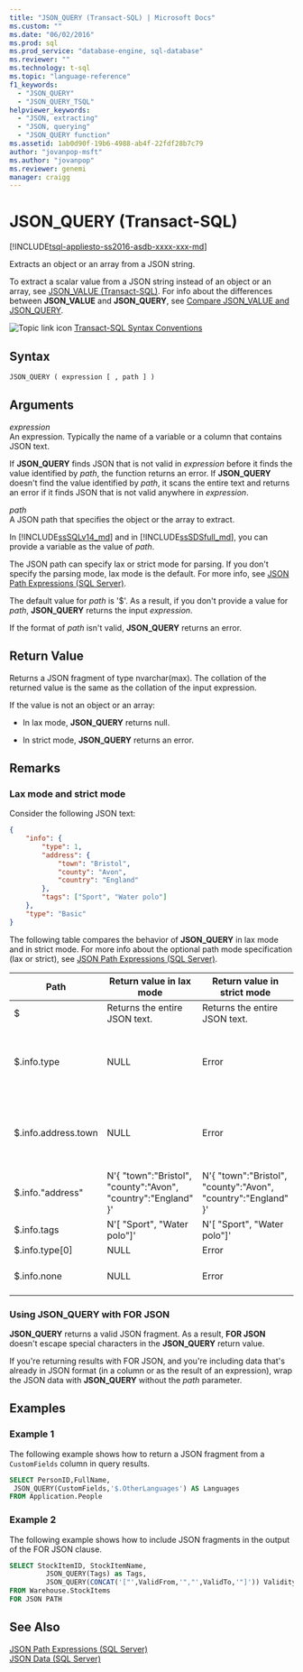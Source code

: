 ```yaml
---
title: "JSON_QUERY (Transact-SQL) | Microsoft Docs"
ms.custom: ""
ms.date: "06/02/2016"
ms.prod: sql
ms.prod_service: "database-engine, sql-database"
ms.reviewer: ""
ms.technology: t-sql
ms.topic: "language-reference"
f1_keywords: 
  - "JSON_QUERY"
  - "JSON_QUERY_TSQL"
helpviewer_keywords: 
  - "JSON, extracting"
  - "JSON, querying"
  - "JSON_QUERY function"
ms.assetid: 1ab0d90f-19b6-4988-ab4f-22fdf28b7c79
author: "jovanpop-msft"
ms.author: "jovanpop"
ms.reviewer: genemi
manager: craigg
---
```

# JSON_QUERY (Transact-SQL)
[!INCLUDE[tsql-appliesto-ss2016-asdb-xxxx-xxx-md](../../includes/tsql-appliesto-ss2016-asdb-xxxx-xxx-md.md)]

 Extracts an object or an array from a JSON string.  
  
 To extract a scalar value from a JSON string instead of an object or an array, see [JSON_VALUE &#40;Transact-SQL&#41;](../../t-sql/functions/json-value-transact-sql.md). For info about the differences between **JSON_VALUE** and **JSON_QUERY**, see [Compare JSON_VALUE and JSON_QUERY](../../relational-databases/json/validate-query-and-change-json-data-with-built-in-functions-sql-server.md#JSONCompare).  
  
 ![Topic link icon](../../database-engine/configure-windows/media/topic-link.gif "Topic link icon") [Transact-SQL Syntax Conventions](../../t-sql/language-elements/transact-sql-syntax-conventions-transact-sql.md)  
  
## Syntax  
  
```sql  
JSON_QUERY ( expression [ , path ] )  
```  
  
## Arguments  
 *expression*  
 An expression. Typically the name of a variable or a column that contains JSON text.  
  
 If **JSON_QUERY** finds JSON that is not valid in *expression* before it finds the value identified by *path*, the function returns an error. If **JSON_QUERY** doesn't find the value identified by *path*, it scans the entire text and returns an error if it finds JSON that is not valid anywhere in *expression*.  
  
 *path*  
 A JSON path that specifies the object or the array to extract.

In [!INCLUDE[ssSQLv14_md](../../includes/sssqlv14-md.md)] and in [!INCLUDE[ssSDSfull_md](../../includes/sssdsfull-md.md)], you can provide a variable as the value of *path*.

The JSON path can specify lax or strict mode for parsing. If you don't specify the parsing mode, lax mode is the default. For more info, see [JSON Path Expressions &#40;SQL Server&#41;](../../relational-databases/json/json-path-expressions-sql-server.md).  

The default value for *path* is '$'. As a result, if you don't provide a value for *path*, **JSON_QUERY** returns the input *expression*.

If the format of *path* isn't valid, **JSON_QUERY** returns an error.  
  
## Return Value  
 Returns a JSON fragment of type nvarchar(max). The collation of the returned value is the same as the collation of the input expression.  
  
 If the value is not an object or an array:  
  
-   In lax mode, **JSON_QUERY** returns null.  
  
-   In strict mode, **JSON_QUERY** returns an error.  
  
## Remarks  

### Lax mode and strict mode

 Consider the following JSON text:  
  
```json  
{
	"info": {
		"type": 1,
		"address": {
			"town": "Bristol",
			"county": "Avon",
			"country": "England"
		},
		"tags": ["Sport", "Water polo"]
	},
	"type": "Basic"
} 
```  
  
 The following table compares the behavior of **JSON_QUERY** in lax mode and in strict mode. For more info about the optional path mode specification (lax or strict), see [JSON Path Expressions &#40;SQL Server&#41;](../../relational-databases/json/json-path-expressions-sql-server.md).  
  
|Path|Return value in lax mode|Return value in strict mode|More info|  
|----------|------------------------------|---------------------------------|---------------|  
|$|Returns the entire JSON text.|Returns the entire JSON text.|N/a|  
|$.info.type|NULL|Error|Not an object or array.<br /><br /> Use **JSON_VALUE** instead.|  
|$.info.address.town|NULL|Error|Not an object or array.<br /><br /> Use **JSON_VALUE** instead.|  
|$.info."address"|N'{ "town":"Bristol", "county":"Avon", "country":"England" }'|N'{ "town":"Bristol", "county":"Avon", "country":"England" }'|N/a|  
|$.info.tags|N'[ "Sport", "Water polo"]'|N'[ "Sport", "Water polo"]'|N/a|  
|$.info.type[0]|NULL|Error|Not an array.|  
|$.info.none|NULL|Error|Property does not exist.|  

### Using JSON_QUERY with FOR JSON

**JSON_QUERY** returns a valid JSON fragment. As a result, **FOR JSON** doesn't escape special characters in the **JSON_QUERY** return value.

If you're returning results with FOR JSON, and you're including data that's already in JSON format (in a column or as the result of an expression), wrap the JSON data with **JSON_QUERY** without the *path* parameter.

## Examples  
  
### Example 1  
 The following example shows how to return a JSON fragment from a `CustomFields` column in query results.  
  
```sql  
SELECT PersonID,FullName,
 JSON_QUERY(CustomFields,'$.OtherLanguages') AS Languages
FROM Application.People
```  
  
### Example 2  
The following example shows how to include JSON fragments in the output of the FOR JSON clause.  
  
```sql  
SELECT StockItemID, StockItemName,
         JSON_QUERY(Tags) as Tags,
         JSON_QUERY(CONCAT('["',ValidFrom,'","',ValidTo,'"]')) ValidityPeriod
FROM Warehouse.StockItems
FOR JSON PATH
```  
  
## See Also  
 [JSON Path Expressions &#40;SQL Server&#41;](../../relational-databases/json/json-path-expressions-sql-server.md)   
 [JSON Data &#40;SQL Server&#41;](../../relational-databases/json/json-data-sql-server.md)  
